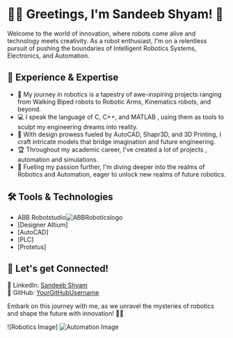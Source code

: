 # 👋🏻 Greetings, I'm Sandeeb Shyam! 🤖

Welcome to the world of innovation, where robots come alive and technology meets creativity. As a robot enthusiast, I'm on a relentless pursuit of pushing the boundaries of Intelligent Robotics Systems, Electronics, and Automation.

## 🚀 Experience & Expertise

- 🤖 My journey in robotics is a tapestry of awe-inspiring projects ranging from Walking Biped robots to Robotic Arms, Kinematics robots, and beyond.
- 💻 I speak the language of C, C++, and MATLAB , using them as tools to sculpt my engineering dreams into reality.
- 🎨 With design prowess fueled by AutoCAD, Shapr3D, and 3D Printing, I craft intricate models that bridge imagination and future engineering.
- 🏆 Throughout my academic career, I've created a lot of projects , automation and simulations.
- 🤖 Fueling my passion further, I'm diving deeper into the realms of Robotics and Automation, eager to unlock new realms of future robotics.

## 🛠️ Tools & Technologies

- ABB Robotstudio![ABBRoboticslogo](https://github.com/SandeebShyam/SandeebShyam/assets/93623711/2bd46673-55c3-4bdc-ad9a-ca79d13ead61)
- [Designer Altium]
- [AutoCAD]
- [PLC]
- [Protetus]

## 🌟 Let's get Connected!

🔗 LinkedIn: [Sandeeb Shyam](https://www.linkedin.com/in/sandeeb-shyam-santhamani-senthilkumar/)  
💼 GitHub: [YourGitHubUsername](https://github.com/SandeebShyam)

Embark on this journey with me, as we unravel the mysteries of robotics and shape the future with innovation! 🌌✨

![Robotics Image]
![Automation Image]()
